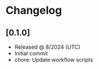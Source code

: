 # Changelog

## [0.1.0]

- Released @ 8/2024 (UTC)
- Initial commit
- chore: Update workflow scripts

